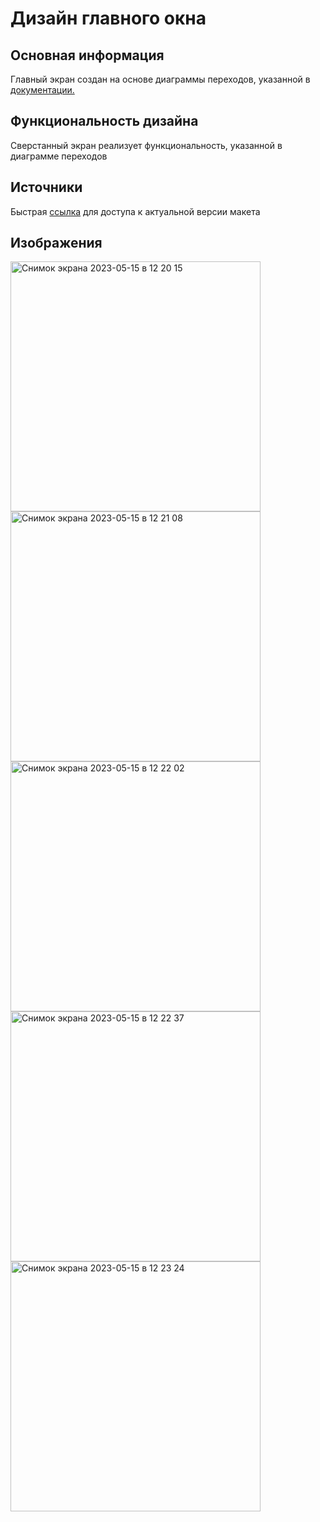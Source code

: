 # Дизайн главного окна
## Основная информация
Главный экран создан на основе диаграммы переходов, указанной в [документации.](https://github.com/SUAI-TaskPlanner-Contest/TaskPlanner/blob/main/Documentation/TransitionDiagram.md)
## Функциональность дизайна
Сверстанный экран реализует функциональность, указанной в диаграмме переходов
## Источники
Быстрая [ссылка](https://www.figma.com/file/92KUEQOpS91HsI76KbFSFb/main?node-id=0-1&t=WgtRnXTVNMBK59lu-0) для доступа к актуальной версии макета
## Изображения
<!-- <img width="400" alt="Снимок экрана 2023-04-19 в 19 57 26" src="https://user-images.githubusercontent.com/69295692/233146908-e1c6f1ba-b9c8-4704-acb9-baa9182a69ca.png">
<img width="400" alt="Снимок экрана 2023-04-19 в 19 57 41" src="https://user-images.githubusercontent.com/69295692/233146955-0f42ab8a-6f25-4b1d-b124-d63961586ebf.png">
<img width="400" alt="Снимок экрана 2023-04-19 в 19 58 02" src="https://user-images.githubusercontent.com/69295692/233147041-f6de805f-44b0-46c6-b25f-13c3fc798347.png">
<img width="400" alt="Снимок экрана 2023-04-19 в 19 58 12" src="https://user-images.githubusercontent.com/69295692/233147074-356e7087-fb91-4294-8712-88844a813cc9.png"> -->
<img width="400" alt="Снимок экрана 2023-05-15 в 12 20 15" src="https://github.com/SUAI-TaskPlanner-Contest/TaskPlanner/assets/69295692/a6d28551-a725-423a-83ea-9752476fa8e7">

<img width="400" alt="Снимок экрана 2023-05-15 в 12 21 08" src="https://github.com/SUAI-TaskPlanner-Contest/TaskPlanner/assets/69295692/144700e1-8ed2-4f08-b830-52cbbb03660f">

<img width="400" alt="Снимок экрана 2023-05-15 в 12 22 02" src="https://github.com/SUAI-TaskPlanner-Contest/TaskPlanner/assets/69295692/c2acb7ec-7334-4361-a7dc-10e4fd192edc">

<img width="400" alt="Снимок экрана 2023-05-15 в 12 22 37" src="https://github.com/SUAI-TaskPlanner-Contest/TaskPlanner/assets/69295692/078f9575-6dd3-4e57-846e-ea8f5f93f7dd">

<img width="400" alt="Снимок экрана 2023-05-15 в 12 23 24" src="https://github.com/SUAI-TaskPlanner-Contest/TaskPlanner/assets/69295692/59de1c4e-4fbd-4a7b-8279-ea035bfc2fd7">
